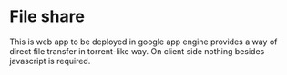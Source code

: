 # File share

This is web app to be deployed in google app engine provides a way of direct
file transfer in torrent-like way. On client side nothing besides javascript
is required.
